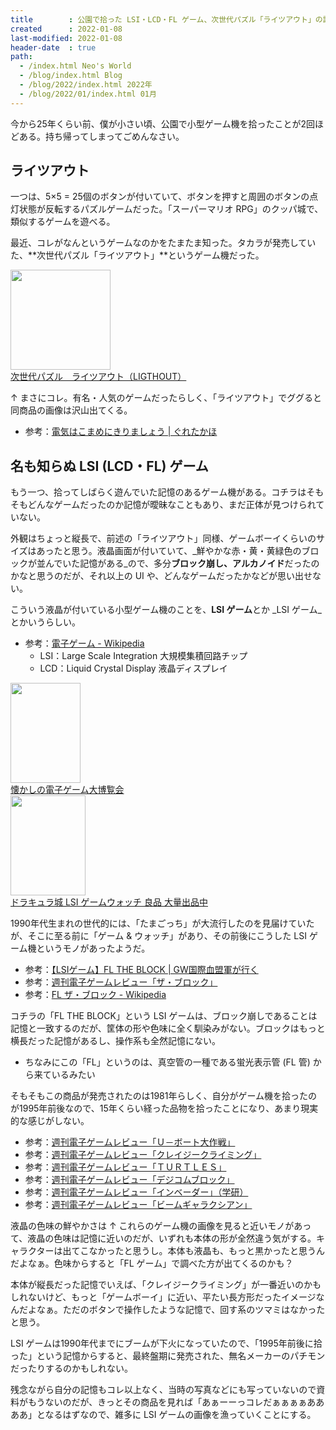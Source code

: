 ```yaml
---
title        : 公園で拾った LSI・LCD・FL ゲーム、次世代パズル「ライツアウト」の記憶
created      : 2022-01-08
last-modified: 2022-01-08
header-date  : true
path:
  - /index.html Neo's World
  - /blog/index.html Blog
  - /blog/2022/index.html 2022年
  - /blog/2022/01/index.html 01月
---
```


今から25年くらい前、僕が小さい頃、公園で小型ゲーム機を拾ったことが2回ほどある。持ち帰ってしまってごめんなさい。

## ライツアウト

一つは、5×5 = 25個のボタンが付いていて、ボタンを押すと周囲のボタンの点灯状態が反転するパズルゲームだった。「スーパーマリオ RPG」のクッパ城で、類似するゲームを遊べる。

最近、コレがなんというゲームなのかをたまたま知った。タカラが発売していた、**次世代パズル「ライツアウト」**というゲーム機だった。

<div class="ad-amazon">
  <div class="ad-amazon-image">
    <a href="https://www.amazon.co.jp/dp/B002P6ZDMC?tag=neos21-22&amp;linkCode=osi&amp;th=1&amp;psc=1">
      <img src="https://m.media-amazon.com/images/I/51UcH4KlQ6L._SL160_.jpg" width="160" height="160">
    </a>
  </div>
  <div class="ad-amazon-info">
    <div class="ad-amazon-title">
      <a href="https://www.amazon.co.jp/dp/B002P6ZDMC?tag=neos21-22&amp;linkCode=osi&amp;th=1&amp;psc=1">次世代パズル　ライツアウト（LIGTHOUT）</a>
    </div>
  </div>
</div>

↑ まさにコレ。有名・人気のゲームだったらしく、「ライツアウト」でググると同商品の画像は沢山出てくる。

- 参考：[電気はこまめにきりましょう | ぐれたかほ](http://gurekaho.blog47.fc2.com/blog-entry-769.html?sp)

## 名も知らぬ LSI (LCD・FL) ゲーム

もう一つ、拾ってしばらく遊んでいた記憶のあるゲーム機がある。コチラはそもそもどんなゲームだったのか記憶が曖昧なこともあり、まだ正体が見つけられていない。

外観はちょっと縦長で、前述の「ライツアウト」同様、ゲームボーイくらいのサイズはあったと思う。液晶画面が付いていて、_鮮やかな赤・黄・黄緑色のブロックが並んでいた記憶がある_ので、多分**ブロック崩し、アルカノイド**だったのかなと思うのだが、それ以上の UI や、どんなゲームだったかなどが思い出せない。

こういう液晶が付いている小型ゲーム機のことを、**LSI ゲーム**とか _LSI ゲーム_とかいうらしい。

- 参考：[電子ゲーム - Wikipedia](https://ja.wikipedia.org/wiki/%E9%9B%BB%E5%AD%90%E3%82%B2%E3%83%BC%E3%83%A0)
  - LSI：Large Scale Integration 大規模集積回路チップ
  - LCD：Liquid Crystal Display 液晶ディスプレイ

<div class="ad-amazon">
  <div class="ad-amazon-image">
    <a href="https://www.amazon.co.jp/dp/B07F3329YW?tag=neos21-22&amp;linkCode=osi&amp;th=1&amp;psc=1">
      <img src="https://m.media-amazon.com/images/I/517lBhLq2qL._SL160_.jpg" width="112" height="160">
    </a>
  </div>
  <div class="ad-amazon-info">
    <div class="ad-amazon-title">
      <a href="https://www.amazon.co.jp/dp/B07F3329YW?tag=neos21-22&amp;linkCode=osi&amp;th=1&amp;psc=1">懐かしの電子ゲーム大博覧会</a>
    </div>
  </div>
</div>

<div class="ad-amazon">
  <div class="ad-amazon-image">
    <a href="https://www.amazon.co.jp/dp/B09JSQ669F?tag=neos21-22&amp;linkCode=osi&amp;th=1&amp;psc=1">
      <img src="https://m.media-amazon.com/images/I/41VvvOizumL._SL160_.jpg" width="120" height="160">
    </a>
  </div>
  <div class="ad-amazon-info">
    <div class="ad-amazon-title">
      <a href="https://www.amazon.co.jp/dp/B09JSQ669F?tag=neos21-22&amp;linkCode=osi&amp;th=1&amp;psc=1">ドラキュラ城 LSI ゲームウォッチ 良品 大量出品中</a>
    </div>
  </div>
</div>

1990年代生まれの世代的には、「たまごっち」が大流行したのを見届けていたが、そこに至る前に「ゲーム & ウォッチ」があり、その前後にこうした LSI ゲーム機というモノがあったようだ。

- 参考：[【LSIゲーム】FL THE BLOCK | GW国際血盟軍が行く](https://ameblo.jp/tabibito56/entry-11155029266.html)
- 参考：[週刊電子ゲームレビュー「ザ・ブロック」](http://www5e.biglobe.ne.jp/kiden/densigame5/theblock.htm)
- 参考：[FL ザ・ブロック - Wikipedia](https://ja.wikipedia.org/wiki/FL_%E3%82%B6%E3%83%BB%E3%83%96%E3%83%AD%E3%83%83%E3%82%AF)

コチラの「FL THE BLOCK」という LSI ゲームは、ブロック崩しであることは記憶と一致するのだが、筐体の形や色味に全く馴染みがない。ブロックはもっと横長だった記憶があるし、操作系も全然記憶にない。

- ちなみにこの「FL」というのは、真空管の一種である蛍光表示管 (FL 管) から来ているみたい

そもそもこの商品が発売されたのは1981年らしく、自分がゲーム機を拾ったのが1995年前後なので、15年くらい経った品物を拾ったことになり、あまり現実的な感じがしない。

- 参考：[週刊電子ゲームレビュー「Ｕ－ボート大作戦」](http://www5e.biglobe.ne.jp/kiden/densigame4/shu.U_boat.htm)
- 参考：[週刊電子ゲームレビュー「クレイジークライミング」](http://www5e.biglobe.ne.jp/kiden/densigame4/shu.crcl.htm)
- 参考：[週刊電子ゲームレビュー「ＴＵＲＴＬＥＳ」](http://www5e.biglobe.ne.jp/kiden/densigame4/shu.turtles.htm)
- 参考：[週刊電子ゲームレビュー「デジコムブロック」](http://www5e.biglobe.ne.jp/kiden/densigame6/degitcom_block.htm)
- 参考：[週刊電子ゲームレビュー「インベーダー」（学研）](http://www5e.biglobe.ne.jp/kiden/densigame10/invader_gakken.htm)
- 参考：[週刊電子ゲームレビュー「ビームギャラクシアン」](http://www5e.biglobe.ne.jp/kiden/shu.beam.htm)

液晶の色味の鮮やかさは ↑ これらのゲーム機の画像を見ると近いモノがあって、液晶の色味は記憶に近いのだが、いずれも本体の形が全然違う気がする。キャラクターは出てこなかったと思うし。本体も液晶も、もっと黒かったと思うんだよなぁ。色味からすると「FL ゲーム」で調べた方が出てくるのかも？

本体が縦長だった記憶でいえば、「クレイジークライミング」が一番近いのかもしれないけど、もっと「ゲームボーイ」に近い、平たい長方形だったイメージなんだよなぁ。ただのボタンで操作したような記憶で、回す系のツマミはなかったと思う。

LSI ゲームは1990年代までにブームが下火になっていたので、「1995年前後に拾った」という記憶からすると、最終盤期に発売された、無名メーカーのパチモンだったりするのかもしれない。

残念ながら自分の記憶もコレ以上なく、当時の写真などにも写っていないので資料がもうないのだが、きっとその商品を見れば「あぁーーっコレだぁぁぁぁああああ」となるはずなので、雑多に LSI ゲームの画像を漁っていくことにする。
